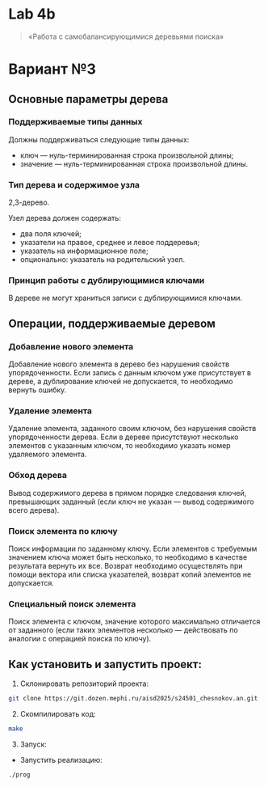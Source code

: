 # Lab 4b

> «Работа с самобалансирующимися деревьями поиска»

# Вариант №3
## Основные параметры дерева
### Поддерживаемые типы данных

Должны поддерживаться следующие типы данных:

+ ключ — нуль-терминированная строка произвольной длины;
+ значение — нуль-терминированная строка произвольной длины.

### Тип дерева и содержимое узла

2,3-дерево.

Узел дерева должен содержать:

+ два поля ключей;
+ указатели на правое, среднее и левое поддеревья;
+ указатель на информационное поле;
+ опционально: указатель на родительский узел.

### Принцип работы с дублирующимися ключами

В дереве не могут храниться записи с дублирующимися ключами.

## Операции, поддерживаемые деревом

### Добавление нового элемента
Добавление нового элемента в дерево без нарушения свойств упорядоченности. Если запись с данным ключом уже присутствует в дереве, а дублирование ключей не допускается, то необходимо вернуть ошибку.

### Удаление элемента
Удаление элемента, заданного своим ключом, без нарушения свойств упорядоченности дерева. Если в дереве присутствуют несколько элементов с указанным ключом, то необходимо указать номер удаляемого элемента.

### Обход дерева
Вывод содержимого дерева в прямом порядке следования ключей, превышающих заданный (если ключ не указан — вывод содержимого всего дерева).

### Поиск элемента по ключу
Поиск информации по заданному ключу. Если элементов с требуемым значением ключа может быть несколько, то необходимо в качестве результата вернуть их все. Возврат необходимо осуществлять при помощи вектора или списка указателей, возврат копий элементов не допускается.

### Специальный поиск элемента
Поиск элемента с ключом, значение которого максимально отличается от заданного (если таких элементов несколько — действовать по аналогии с операцией поиска по ключу).


## Как установить и запустить проект:
1. Склонировать репозиторий проекта:
```bash
git clone https://git.dozen.mephi.ru/aisd2025/s24501_chesnokov.an.git
```
2. Скомпилировать код:
```bash
make
```

3. Запуск:
- Запустить реализацию:
```bash
./prog
```
